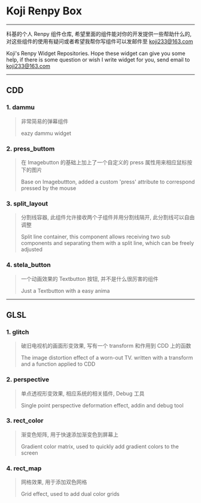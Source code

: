# Koji Renpy Box

---

科基的个人 Renpy 组件仓库, 希望里面的组件能对你的开发提供一些帮助什么的, 对这些组件的使用有疑问或者希望我帮你写组件可以发邮件至 koji233@163.com

Koji's Renpy Widget Repositories. Hope these widget can give you some help, if there is some question or wish I write widget for you, send email to koji233@163.com

---

## CDD

### 1. dammu

>   非常简易的弹幕组件
>
>   eazy dammu widget

### 2. press_buttom

>   在 Imagebutton 的基础上加上了一个自定义的 press 属性用来相应鼠标按下的图片
>
>   Base on Imagebuttton, added a custom 'press' attribute to correspond pressed by the mouse

### 3. split_layout

>   分割线容器, 此组件允许接收两个子组件并用分割线隔开, 此分割线可以自由调整
>
>   Split line container, this component allows receiving two sub components and separating them with a split line, which can be freely adjusted

### 4. stela_button

>   一个动画效果的 Textbutton 按钮, 并不是什么很厉害的组件
>
>   Just a Textbutton with a easy anima

---

## GLSL

### 1. glitch

>   破旧电视机的画面形变效果, 写有一个 transform 和作用到 CDD 上的函数
>
>   The image distortion effect of a worn-out TV. written with a transform and a function applied to CDD

### 2. perspective

>   单点透视形变效果, 相应系统的相关插件, Debug 工具
>
>   Single point perspective deformation effect, addin and debug tool

### 3. rect_color

>   渐变色矩阵, 用于快速添加渐变色到屏幕上
>
>   Gradient color matrix, used to quickly add gradient colors to the screen

### 4. rect_map

>   网格效果, 用于添加双色网格
>
>   Grid effect, used to add dual color grids